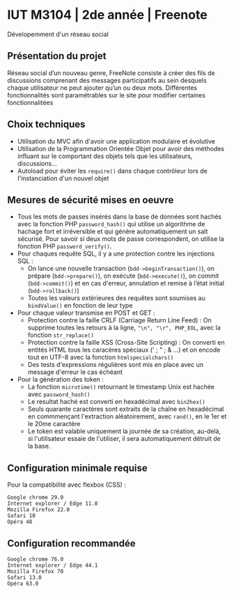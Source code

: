 # IUT M3104 | 2de année | Freenote
Dévelopemment d'un réseau social

## Présentation du projet
Réseau social d’un nouveau genre, FreeNote consiste à créer des fils de discussions comprenant
des messages participatifs au sein desquels chaque utilisateur ne peut ajouter qu’un ou deux mots.
Différentes fonctionnalités sont paramétrables sur le site pour modifier certaines fonctionnalitées


## Choix techniques
* Utilisation du MVC afin d'avoir une application modulaire et évolutive
* Utilisation de la Programmation Orientée Objet pour avoir des méthodes influant sur le comportant des objets tels que les utilisateurs, discussions...
* Autoload pour éviter les `require()` dans chaque contrôleur lors de l'instanciation d'un nouvel objet

## Mesures de sécurité mises en oeuvre
* Tous les mots de passes insérés dans la base de données sont hachés avec la fonction PHP `password_hash()` qui utilise un algorithme de hachage fort et irréversible et qui génère automatiquement un salt sécurisé.
  Pour savoir si deux mots de passe correspondent, on utilise la fonction PHP `password_verify()`.
* Pour chaques requête SQL, il y a une protection contre les injections SQL :
    - On lance une nouvelle transaction (`bdd->beginTransaction()`), on prépare (`bdd->prepare()`), on exécute (`bdd->execute()`), on commit (`bdd->commit()`)
      et en cas d'erreur, annulation et remise à l’état initial (`bdd->rollback()`)
    * Toutes les valeurs extérieures des requêtes sont soumises au `bindValue()` en fonction de leur type
* Pour chaque valeur transmise en POST et GET :
    * Protection contre la faille CRLF (Carriage Return Line Feed) :
    On supprime toutes les retours à la ligne, `"\n", "\r", PHP_EOL`, avec la fonction `str_replace()`
    * Protection contre la faille XSS (Cross-Site Scripting) :
        On converti en entités HTML tous les caracères spéciaux (' ; " ; & ...) et on encode tout en UTF-8 avec la fonction `htmlspecialchars()`
    * Des tests d'expressions régulières sont mis en place avec un message d'erreur le cas échéant
* Pour la génération des token :
    * La fonction `microtime()` retournant le timestamp Unix est hachée avec `password_hash()`
    * Le resultat haché est converti en hexadécimal avec `bin2hex()`
    * Seuls quarante caractères sont extraits de la chaîne en hexadécimal en commmençant l'extraction aléatoirement, avec `rand()`, en le 1er et le 20me caractère
    * Le token est valable uniquement la journée de sa création, au-delà, si l'utilisateur essaie de l'utiliser, il sera automatiquement détruit de la base.


## Configuration minimale requise
Pour la compatibilité avec flexbox (CSS) :

    Google chrome 29.0
    Internet explorer / Edge 11.0
    Mozilla Firefox 22.0
    Safari 10
    Opéra 48


## Configuration recommandée
    Google chrome 76.0
    Internet explorer / Edge 44.1
    Mozilla Firefox 70
    Safari 13.0
    Opéra 63.0